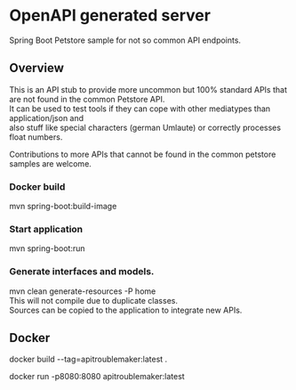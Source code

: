 # OpenAPI generated server

Spring Boot Petstore sample for not so common API endpoints.

## Overview

This is an API stub to provide more uncommon but 100% standard APIs that are not found in the common Petstore API.  
It can be used to test tools if they can cope with other mediatypes than application/json and   
also stuff like special characters (german Umlaute) or correctly processes float numbers.

Contributions to more APIs that cannot be found in the common petstore samples are welcome.

### Docker build

mvn spring-boot:build-image

### Start application

mvn spring-boot:run

### Generate interfaces and models.

mvn clean generate-resources -P home  
This will not compile due to duplicate classes.   
Sources can be copied to the application to integrate new APIs.

## Docker

docker build --tag=apitroublemaker:latest .

docker run -p8080:8080 apitroublemaker:latest


